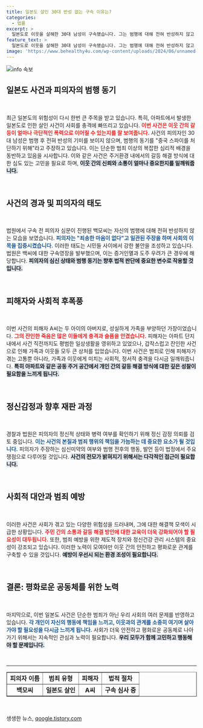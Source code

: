```yaml
---
title: 일본도 살인 30대 반성 없는 구속 이유는?
categories:
  - 법률
excerpt: >
  일본도로 이웃을 살해한 30대 남성이 구속됐습니다. 그는 범행에 대해 전혀 반성하지 않고 중국 스파이를 처단했다고 주장해 충격을 줍니다. 법원은 증거인멸 우려를 이유로 구속 결정을 내렸습니다.
feature_text: >
  일본도로 이웃을 살해한 30대 남성이 구속됐습니다. 그는 범행에 대해 전혀 반성하지 않고 중국 스파이를 처단했다고 주장해 충격을 줍니다. 법원은 증거인멸 우려를 이유로 구속 결정을 내렸습니다.
image: 'https://www.behealthy4u.com/wp-content/uploads/2024/06/unnamed-file.png'
---
```


<p><img src="https://www.behealthy4u.com/wp-content/uploads/2024/06/unnamed-file.png" alt="info 속보" /></p>

<h2 data-ke-size="size26">일본도 사건과 피의자의 범행 동기</h2>

<p data-ke-size="size16">&nbsp;</p>

<p data-ke-size="size16">최근 일본도의 위험성이 다시 한번 큰 주목을 받고 있습니다. 특히, 아파트에서 발생한 일본도로 인한 살인 사건이 사회를 충격에 빠뜨리고 있습니다. <b><span style="color: #ee2323;">이번 사건은 이웃 간의 갈등이 얼마나 극단적인 폭력으로 이어질 수 있는지를 잘 보여줍니다.</span></b> 사건의 피의자인 30대 남성은 범행 후 전혀 반성의 기미를 보이지 않으며, 범행의 동기를 "중국 스파이를 처단하기 위해"라고 주장하고 있습니다. 이는 단순한 범죄 이상의 복잡한 심리적 배경을 동반하고 있음을 시사합니다. 이와 같은 사건은 주거환경 내에서의 갈등 해결 방식에 대한 심도 있는 고민을 필요로 하며, <b><span style="background-color: #21538527;">이웃 간의 신뢰와 소통이 얼마나 중요한지를 일깨워줍니다.</span></b> </p>

<p data-ke-size="size16">&nbsp;</p>

<h2 data-ke-size="size26">사건의 경과 및 피의자의 태도</h2>

<p data-ke-size="size16">&nbsp;</p>

<p data-ke-size="size16">법원에서 구속 전 피의자 심문이 진행된 백모씨는 자신의 범행에 대해 전혀 반성하지 않는 모습을 보였습니다. <b><span style="color: #1a5490;">피의자는 "죄송한 마음이 없다"고 일관된 주장을 하며 사회의 이목을 집중시켰습니다.</span></b> 이러한 태도는 시민들 사이에서 강한 불안을 조성하고 있습니다. 법원은 백씨에 대한 구속영장을 발부했으며, 이는 증거인멸과 도주 우려가 큰 경우에 해당합니다. <b><span style="background-color: #21538527;">피의자의 심신 상태와 범행 동기는 향후 법적 판단에 중요한 변수로 작용할 것입니다.</span></b></p>

<p data-ke-size="size16">&nbsp;</p>

<h2 data-ke-size="size26">피해자와 사회적 후폭풍</h2>

<p data-ke-size="size16">&nbsp;</p>

<p data-ke-size="size16">이번 사건의 피해자 A씨는 두 아이의 아버지로, 성실하게 가족을 부양하던 가장이었습니다. <b><span style="color: #ee2323;">그의 잔인한 죽음은 많은 이들에게 충격과 슬픔을 안겼습니다.</span></b> 피해자는 아파트 단지 내에서 사건 직전까지도 평범한 일상생활을 영위하고 있었으나, 갑작스럽고 잔인한 사건으로 인해 가족과 이웃들 모두 큰 상처를 입었습니다. 이번 사건은 범죄로 인해 피해자가 겪는 고통뿐 아니라, 가족과 이웃에게 미치는 사회적, 정서적 충격을 다시금 일깨워줍니다. <b><span style="background-color: #21538527;">특히 아파트와 같은 공동 주거 공간에서 개인 간의 갈등 해결 방식에 대한 깊은 성찰이 필요함을 느끼게 됩니다.</span></b></p>

<p data-ke-size="size16">&nbsp;</p>

<h2 data-ke-size="size26">정신감정과 향후 재판 과정</h2>

<p data-ke-size="size16">&nbsp;</p>

<p data-ke-size="size16">경찰과 법원은 피의자의 정신적 상태와 병력 여부를 확인하기 위해 정신 감정 의뢰를 검토 중입니다. <b><span style="color: #1a5490;">이는 사건의 본질과 범죄 행위의 책임을 가늠하는 데 중요한 요소가 될 것입니다.</span></b> 피의자가 주장하는 심신미약의 여부와 범행 전후의 행동, 발언 등이 법정에서 주요 쟁점으로 다루어질 것입니다. <b><span style="background-color: #21538527;">사건의 전모가 밝혀지기 위해서는 다각적인 접근이 필요합니다.</span></b></p>

<p data-ke-size="size16">&nbsp;</p>

<h2 data-ke-size="size26">사회적 대안과 범죄 예방</h2>

<p data-ke-size="size16">&nbsp;</p>

<p data-ke-size="size16">이러한 사건은 사회가 겪고 있는 다양한 위험성을 드러내며, 그에 대한 해결책 모색이 시급한 상황입니다. <b><span style="color: #ee2323;">주민 간의 소통과 갈등 해결 방안에 대한 교육이 더욱 강화되어야 할 필요성이 대두됩니다.</span></b> 또한, 범죄 예방을 위한 제도적 장치와 정신건강 관리 시스템의 중요성이 강조되고 있습니다. 이러한 노력이 모여야만 이웃 간의 안전하고 평화로운 관계를 구축할 수 있을 것입니다. <b><span style="background-color: #21538527;">예방이 우선시 되는 환경 조성이 필요합니다.</span></b></p>

<p data-ke-size="size16">&nbsp;</p>

<h2 data-ke-size="size26">결론: 평화로운 공동체를 위한 노력</h2>

<p data-ke-size="size16">&nbsp;</p>

<p data-ke-size="size16">마지막으로, 이번 일본도 사건은 단순한 범죄가 아닌 우리 사회의 여러 문제를 반영하고 있습니다. <b><span style="color: #1a5490;">각 개인이 자신의 행동에 책임을 느끼고, 이웃과의 관계를 소중히 여기며 살아가야 할 필요성을 다시금 느끼게 됩니다.</span></b> 사회가 더욱 안전하고 평화로운 공동체로 나아가기 위해서는 지속적인 관심과 노력이 필요합니다. <b><span style="background-color: #21538527;">우리 모두가 함께 고민하고 행동해야 할 문제입니다.</span></b></p>

<p data-ke-size="size16">&nbsp;</p>

<hr>

<table style="width: 100%; border-collapse: collapse;" border="1">
    <tr>
        <td style="text-align: center; height: 17px;"><b>피의자 이름</b></td>
        <td style="text-align: center; height: 17px;"><b>범죄 유형</b></td>
        <td style="text-align: center; height: 17px;"><b>피해자</b></td>
        <td style="text-align: center; height: 17px;"><b>법적 절차</b></td>
    </tr>
    <tr>
        <td style="text-align: center; height: 17px;"><b>백모씨</b></td>
        <td style="text-align: center; height: 17px;"><b>일본도 살인</b></td>
        <td style="text-align: center; height: 17px;"><b>A씨</b></td>
        <td style="text-align: center; height: 17px;"><b>구속 심사 중</b></td>
    </tr>
</table>

<p data-ke-size="size16">&nbsp;</p>
생생한 뉴스, <a href="https://qoogle.tistory.com" rel="dofollow">qoogle.tistory.com</a>


